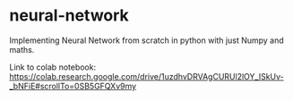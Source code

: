 # neural-network
Implementing Neural Network from scratch in python with just Numpy and maths.

Link to colab notebook: https://colab.research.google.com/drive/1uzdhvDRVAgCURUl2lOY_ISkUv-_bNFiE#scrollTo=0SB5GFQXv9my
